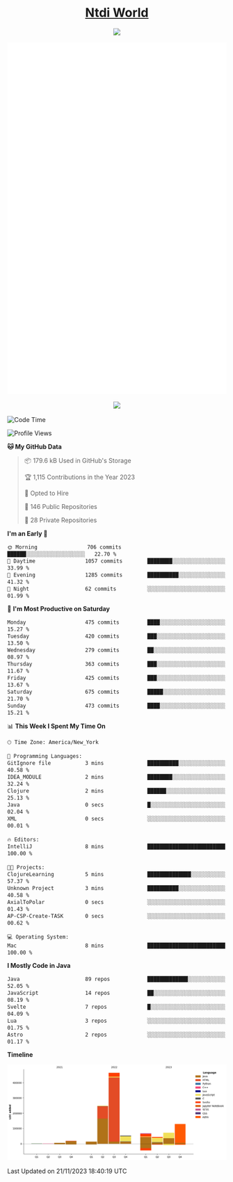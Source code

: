 <h1 align="center"><a href="https://www.ntdi.world">Ntdi World</a></h1>
<p align="center">
  <a href="https://github.com/n-tdi"><img src="https://readme-typing-svg.herokuapp.com?lines=FullStack+Developer;Web+Developer;Open-Source+Enthusiast;Java+Developer;Spigot-API%20Developer;&center=true&width=500&height=50"></a>
</p>

<div align="center">
  <img src="/github-metrics.svg"></img>
  
  <img src="https://komarev.com/ghpvc/?username=n-tdi&color=green"></img>
</div>

<!-- May use later.. idk -->
<!-- <a href="http://www.github.com/n-tdi"><img src="https://github-readme-stats.vercel.app/api?username=n-tdi&show_icons=true&hide=&count_private=true&title_color=0891b2&text_color=ffffff&icon_color=0891b2&bg_color=1c1917&hide_border=true&show_icons=true" alt="n-tdi's GitHub stats" /></a> -->

<!--START_SECTION:waka-->
![Code Time](http://img.shields.io/badge/Code%20Time-298%20hrs%2056%20mins-blue)

![Profile Views](http://img.shields.io/badge/Profile%20Views-11-blue)

**🐱 My GitHub Data** 

> 📦 179.6 kB Used in GitHub's Storage 
 > 
> 🏆 1,115 Contributions in the Year 2023
 > 
> 💼 Opted to Hire
 > 
> 📜 146 Public Repositories 
 > 
> 🔑 28 Private Repositories 
 > 
**I'm an Early 🐤** 

```text
🌞 Morning                706 commits         ██████░░░░░░░░░░░░░░░░░░░   22.70 % 
🌆 Daytime                1057 commits        ████████░░░░░░░░░░░░░░░░░   33.99 % 
🌃 Evening                1285 commits        ██████████░░░░░░░░░░░░░░░   41.32 % 
🌙 Night                  62 commits          ░░░░░░░░░░░░░░░░░░░░░░░░░   01.99 % 
```
📅 **I'm Most Productive on Saturday** 

```text
Monday                   475 commits         ████░░░░░░░░░░░░░░░░░░░░░   15.27 % 
Tuesday                  420 commits         ███░░░░░░░░░░░░░░░░░░░░░░   13.50 % 
Wednesday                279 commits         ██░░░░░░░░░░░░░░░░░░░░░░░   08.97 % 
Thursday                 363 commits         ███░░░░░░░░░░░░░░░░░░░░░░   11.67 % 
Friday                   425 commits         ███░░░░░░░░░░░░░░░░░░░░░░   13.67 % 
Saturday                 675 commits         █████░░░░░░░░░░░░░░░░░░░░   21.70 % 
Sunday                   473 commits         ████░░░░░░░░░░░░░░░░░░░░░   15.21 % 
```


📊 **This Week I Spent My Time On** 

```text
🕑︎ Time Zone: America/New_York

💬 Programming Languages: 
GitIgnore file           3 mins              ██████████░░░░░░░░░░░░░░░   40.58 % 
IDEA_MODULE              2 mins              ████████░░░░░░░░░░░░░░░░░   32.24 % 
Clojure                  2 mins              ██████░░░░░░░░░░░░░░░░░░░   25.13 % 
Java                     0 secs              █░░░░░░░░░░░░░░░░░░░░░░░░   02.04 % 
XML                      0 secs              ░░░░░░░░░░░░░░░░░░░░░░░░░   00.01 % 

🔥 Editors: 
IntelliJ                 8 mins              █████████████████████████   100.00 % 

🐱‍💻 Projects: 
ClojureLearning          5 mins              ██████████████░░░░░░░░░░░   57.37 % 
Unknown Project          3 mins              ██████████░░░░░░░░░░░░░░░   40.58 % 
AxialToPolar             0 secs              ░░░░░░░░░░░░░░░░░░░░░░░░░   01.43 % 
AP-CSP-Create-TASK       0 secs              ░░░░░░░░░░░░░░░░░░░░░░░░░   00.62 % 

💻 Operating System: 
Mac                      8 mins              █████████████████████████   100.00 % 
```

**I Mostly Code in Java** 

```text
Java                     89 repos            █████████████░░░░░░░░░░░░   52.05 % 
JavaScript               14 repos            ██░░░░░░░░░░░░░░░░░░░░░░░   08.19 % 
Svelte                   7 repos             █░░░░░░░░░░░░░░░░░░░░░░░░   04.09 % 
Lua                      3 repos             ░░░░░░░░░░░░░░░░░░░░░░░░░   01.75 % 
Astro                    2 repos             ░░░░░░░░░░░░░░░░░░░░░░░░░   01.17 % 
```



**Timeline**

![Lines of Code chart](https://raw.githubusercontent.com/n-tdi/n-tdi/main/assets/bar_graph.png)


 Last Updated on 21/11/2023 18:40:19 UTC
<!--END_SECTION:waka-->
